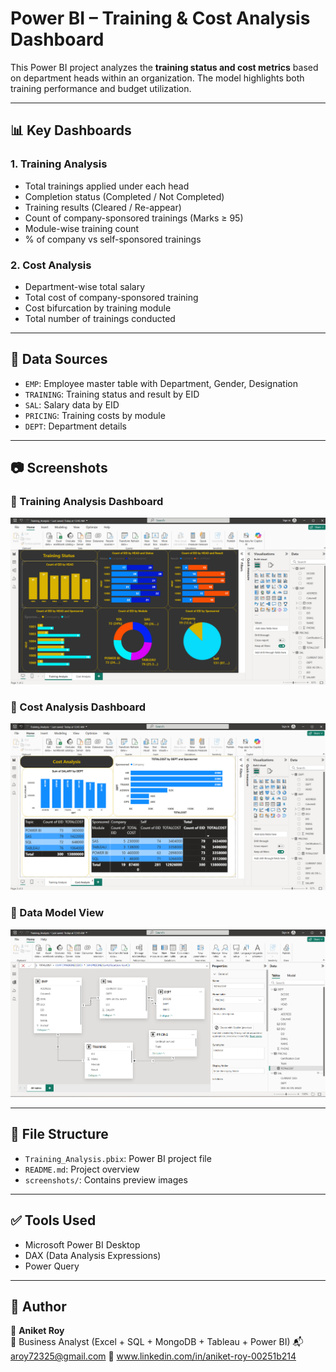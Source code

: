 # Power BI – Training & Cost Analysis Dashboard

This Power BI project analyzes the **training status and cost metrics** based on department heads within an organization. The model highlights both training performance and budget utilization.

---

## 📊 Key Dashboards

### 1. Training Analysis
- Total trainings applied under each head
- Completion status (Completed / Not Completed)
- Training results (Cleared / Re-appear)
- Count of company-sponsored trainings (Marks ≥ 95)
- Module-wise training count
- % of company vs self-sponsored trainings

### 2. Cost Analysis
- Department-wise total salary
- Total cost of company-sponsored training
- Cost bifurcation by training module
- Total number of trainings conducted

---

## 🧩 Data Sources
- `EMP`: Employee master table with Department, Gender, Designation
- `TRAINING`: Training status and result by EID
- `SAL`: Salary data by EID
- `PRICING`: Training costs by module
- `DEPT`: Department details

---

## 📷 Screenshots

### 🔹 Training Analysis Dashboard
![Training Analysis](Training_Analysis_png.png)

### 🔹 Cost Analysis Dashboard
![Cost Analysis](Cost_Analysis_png.png)

### 🔹 Data Model View
![Model View](Model_View_png.png)

---

## 📁 File Structure
- `Training_Analysis.pbix`: Power BI project file
- `README.md`: Project overview
- `screenshots/`: Contains preview images

---

## ✅ Tools Used
- Microsoft Power BI Desktop
- DAX (Data Analysis Expressions)
- Power Query

---

## 🚀 Author
👤 **Aniket Roy**  
🎯 Business Analyst (Excel + SQL + MongoDB + Tableau + Power BI) 
📬 aroy72325@gmail.com
🔗 www.linkedin.com/in/aniket-roy-00251b214
